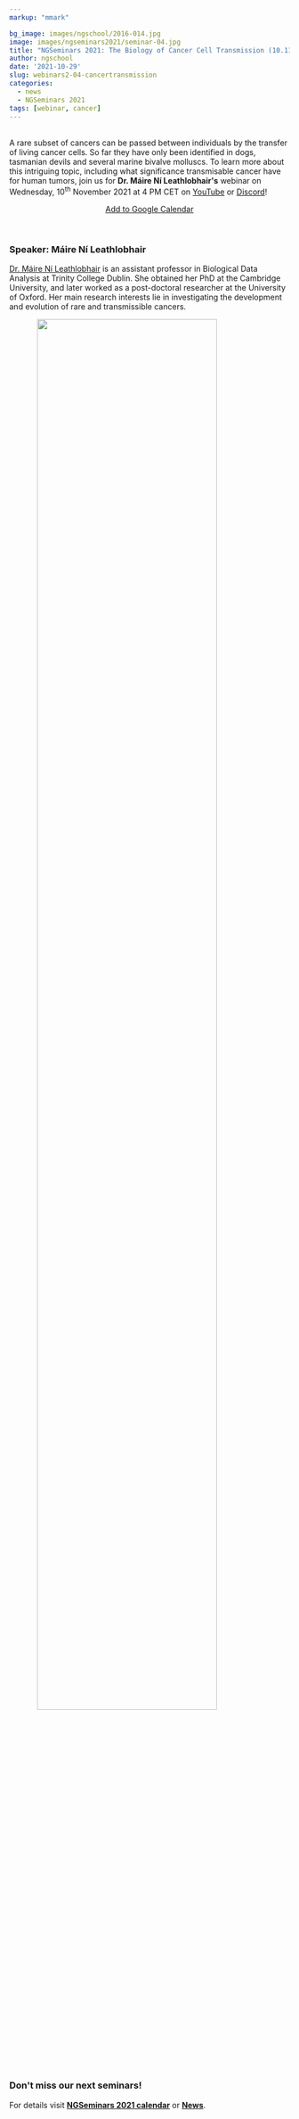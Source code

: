 ```yaml
---
markup: "mmark"

bg_image: images/ngschool/2016-014.jpg
image: images/ngseminars2021/seminar-04.jpg
title: "NGSeminars 2021: The Biology of Cancer Cell Transmission (10.11.2021)"
author: ngschool
date: '2021-10-29'
slug: webinars2-04-cancertransmission
categories:
  - news
  - NGSeminars 2021
tags: [webinar, cancer]
---
```


<br>
A rare subset of cancers can be passed between individuals by the transfer of living cancer cells. So far they have only been identified in dogs, tasmanian devils and several marine bivalve molluscs. To learn more about this intriguing topic, including what significance transmisable cancer have for human tumors, join us for <b>Dr. Máire Ní Leathlobhair's</b> webinar on Wednesday, 10<sup>th</sup> November 2021 at 4 PM CET on <a href="https://www.youtube.com/NGSchoolEU" target="_blank">YouTube</a> or <a href="https://discord.gg/MhNeqwR" target="_blank">Discord</a>!

<p style="text-align: center;"><a href="https://www.google.com/calendar/render?action=TEMPLATE&text=NGSeminar%3A+The+Biology+of+Cancer+Cell+Transmission&dates=20211110T140000Z%2F20211110T160000Z" target="_blank" class="btn btn-primary">Add to Google Calendar <i class="far fa-calendar-plus"></i></a></p>

<br>

### Speaker: Máire Ní Leathlobhair

<a href="/people/maire-ni-leathlobhair/" target="blank">Dr. Máire Ní Leathlobhair</a> is an assistant professor in Biological Data Analysis at Trinity College Dublin. She obtained her PhD at the Cambridge University, and later worked as a post-doctoral researcher at the University of Oxford. Her main research interests lie in investigating the development and evolution of rare and transmissible cancers.


<img src="/images/ngseminars2021/maire-ni-leathlobhair.jpg" style="width: 80%; display: block; margin-left: auto; margin-right: auto; ">

<br>

### Don't miss our next seminars!
For details visit **[NGSeminars 2021 calendar](/ngseminars2021)** or **[News](/post)**.
